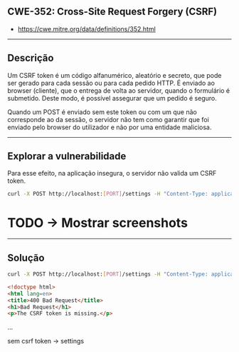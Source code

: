 ## CWE-352: Cross-Site Request Forgery (CSRF)
- https://cwe.mitre.org/data/definitions/352.html

---
## Descrição

Um CSRF token é um código alfanumérico, aleatório e secreto, que pode ser gerado para cada sessão ou para cada pedido HTTP. É enviado ao browser (cliente), que o entrega de volta ao servidor, quando o formulário é submetido. Deste modo, é possível assegurar que um pedido é seguro.

Quando um POST é enviado sem este token ou com um que não corresponde ao da sessão, o servidor não tem como garantir que foi enviado pelo browser do utilizador e não por uma entidade maliciosa.

---
## Explorar a vulnerabilidade

Para esse efeito, na aplicação insegura, o servidor não valida um CSRF token.

```bash
curl -X POST http://localhost:[PORT]/settings -H "Content-Type: application/x-www-form-urlencoded" -d "email=[EMAIL]&new_password=[NEW_PASSWORD]"
```

# TODO -> Mostrar screenshots

---
## Solução
```bash
curl -X POST http://localhost:[PORT]/settings -H "Content-Type: application/x-www-form-urlencoded" -d "email=[EMAIL]&new_password=[NEW_PASSWORD]"
```

```html
<!doctype html>
<html lang=en>
<title>400 Bad Request</title>
<h1>Bad Request</h1>
<p>The CSRF token is missing.</p>
```

...

sem csrf token -> settings
